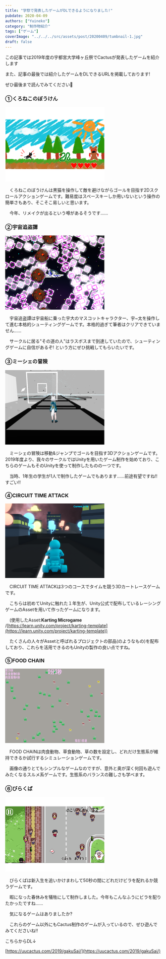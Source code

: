 ```yaml
---
title: "学祭で発表したゲームがDLできるようになりました!"
pubdate: 2020-04-09
authors: ["Yuineko"]
category: "制作物紹介"
tags: ["ゲーム"]
coverImage: "../../../src/assets/post/20200409/tumbnail-1.jpg"
draft: false
---
```


この記事では2019年度の宇都宮大学峰ヶ丘祭でCactusが発表したゲームを紹介します

また、記事の最後では紹介したゲームをDLできるURLを掲載しております!

ぜひ最後まで読んでみてください🌵

### ①くろねこのぼうけん

![](../../assets/post/20200409/blackcat-1.png)

　くろねこのぼうけんは黒猫を操作して敵を避けながらゴールを目指す2Dスクロールアクションゲームです。難易度はスペースキーしか用いないという操作の簡単さもあり、そこそこ易しいと思います。

　今年、リメイクが出るという噂があるそうです……

### ②宇宙追盗譚

![](../../assets/post/20200409/space.png)

　宇宙追盗譚は宇宙船に乗った宇大のマスコットキャラクター、宇~太を操作して進む本格的シューティングゲームです。本格的過ぎて筆者はクリアできていません……　

　サークルに居る"その道の人"はラスボスまで到達していたので、シューティングゲームに自信があるぞ! という方にぜひ挑戦してもらいたいです。

### ③ミーシェの冒険

![](../../assets/post/20200409/mieche.png)

　ミーシェの冒険は移動&ジャンプでゴールを目指す3Dアクションゲームです。2019年度より、我々のサークルではUnityを用いたゲーム制作を始めており、こちらのゲームもそのUnityを使って制作したものの一つです。

　当時、1年生の学生が1人で制作したゲームでもあります……前途有望ですね!! すごい!!

### ④CIRCUIT TIME ATTACK

![](../../assets/post/20200409/circuittimeattack.png)

　CIRCUIT TIME ATTACKは3つのコースでタイムを競う3Dカートレースゲームです。

　こちらは初めてUnityに触れた１年生が、Unity公式で配布しているレーシングゲームのAssetを用いて作ったゲームになります。

　(使用したAsset:**Karting Microgame** /[https://learn.unity.com/project/karting-template](https://learn.unity.com/project/karting-template))

　たくさんの人々がAssetと呼ばれるプロジェクトの部品(のようなもの)を配布しており、これらを活用できるのもUnityの製作の良い点ですね。

### ⑤FOOD CHAIN

![](../../assets/post/20200409/samune_food-1.png)

　FOOD CHAINは肉食動物、草食動物、草の数を設定し、どれだけ生態系が維持できるか試行するシミュレーションゲームです。

　画像の通りとてもシンプルなゲームなのですが、意外と奥が深く何回も遊んでみたくなるスルメ系ゲームです。生態系のバランスの難しさも学べます。

### ⑥びらくば

![](../../assets/post/20200409/vilakuba.png)

　びらくばは新入生を追いかけまわして50秒の間にどれだけビラを配れるか競うゲームです。

　暇になった春休みを犠牲にして制作しました。今年もこんなふうにビラを配りたかったですね……

　気になるゲームはありましたか?

　これらのゲーム以外にもCactus制作のゲームが入っているので、ぜひ遊んでみてくださいね!!

こちらからDL↓

[https://uucactus.com/2019/gakuSai/](https://uucactus.com/2019/gakuSai/)
